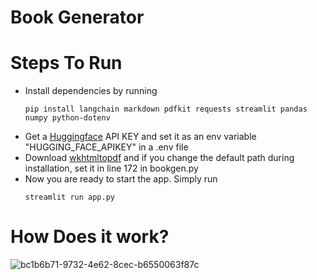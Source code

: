 # Book Generator
 
# Steps To Run
- Install dependencies by running
  ```
  pip install langchain markdown pdfkit requests streamlit pandas numpy python-dotenv
  ```
- Get a [Huggingface](https://huggingface.co/) API KEY and set it as an env variable "HUGGING_FACE_APIKEY" in a .env file
- Download [wkhtmltopdf](https://wkhtmltopdf.org/downloads.html) and if you change the default path during installation, set it in line 172 in bookgen.py
- Now you are ready to start the app. Simply run
  ```
  streamlit run app.py
  ```
# How Does it work?
![bc1b6b71-9732-4e62-8cec-b6550063f87c](https://github.com/user-attachments/assets/aaef9f09-e979-4ac2-bafe-60daddf238f5)
